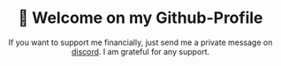 <h1 align="center">👋 Welcome on my Github-Profile</h1>

<p align="center">
    If you want to support me financially, just send me a private message on <a href="https://discord.com/users/1067204055929192548">discord</a>. I am grateful for any support.</p>

